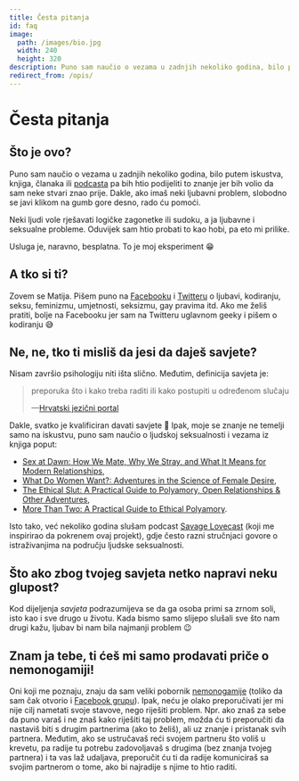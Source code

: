 ```yaml
---
title: Česta pitanja
id: faq
image:
  path: /images/bio.jpg
  width: 240
  height: 320
description: Puno sam naučio o vezama u zadnjih nekoliko godina, bilo putem iskustva, knjiga, članaka ili podcasta pa bih htio podijeliti to znanje jer bih volio da sam neke stvari znao prije.
redirect_from: /opis/
---
```


# Česta pitanja

## Što je ovo?

Puno sam naučio o vezama u zadnjih nekoliko godina, bilo putem iskustva, knjiga, članaka ili [podcasta] pa bih htio podijeliti to znanje jer bih volio da sam neke stvari znao prije. Dakle, ako imaš neki ljubavni problem, slobodno se javi klikom na gumb gore desno, rado ću pomoći.

Neki ljudi vole rješavati logičke zagonetke ili sudoku, a ja ljubavne i seksualne probleme. Oduvijek sam htio probati to kao hobi, pa eto mi prilike.

Usluga je, naravno, besplatna. To je moj eksperiment :grin:

## A tko si ti?

Zovem se Matija. Pišem puno na [Facebooku] i [Twitteru] o ljubavi, kodiranju, seksu, feminizmu, umjetnosti, seksizmu, gay pravima itd. Ako me želiš pratiti, bolje na Facebooku jer sam na Twitteru uglavnom geeky i pišem o kodiranju :sweat_smile:

## Ne, ne, tko ti **misliš** da jesi da daješ savjete?

Nisam završio psihologiju niti išta slično. Međutim, definicija savjeta je:

> preporuka što i kako treba raditi ili kako postupiti u određenom slučaju
>
> —[Hrvatski jezični portal]

Dakle, svatko je kvalificiran davati savjete :tada: Ipak, moje se znanje ne temelji samo na iskustvu, puno sam naučio o ljudskoj seksualnosti i vezama iz knjiga poput:

  - [Sex at Dawn: How We Mate, Why We Stray, and What It Means for Modern Relationships][sex-at-dawn],
  - [What Do Women Want?: Adventures in the Science of Female Desire][what-do-women-want],
  - [The Ethical Slut: A Practical Guide to Polyamory, Open Relationships & Other Adventures][the-ethical-slut],
  - [More Than Two: A Practical Guide to Ethical Polyamory][more-than-two].

Isto tako, već nekoliko godina slušam podcast [Savage Lovecast] (koji me inspirirao da pokrenem ovaj projekt), gdje često razni stručnjaci govore o istraživanjima na području ljudske seksualnosti.

## Što ako zbog tvojeg savjeta netko napravi neku glupost?

Kod dijeljenja *savjeta* podrazumijeva se da ga osoba primi sa zrnom soli, isto kao i sve drugo u životu. Kada bismo samo slijepo slušali sve što nam drugi kažu, ljubav bi nam bila najmanji problem :wink:

## Znam ja tebe, ti ćeš mi samo prodavati priče o nemonogamiji!

Oni koji me poznaju, znaju da sam veliki pobornik [nemonogamije][non-monogamy] (toliko da sam čak otvorio i [Facebook grupu][fb-nemonogamija]). Ipak, neću je olako preporučivati jer mi nije cilj nametati svoje stavove, nego riješiti problem. Npr. ako znaš za sebe da puno varaš i ne znaš kako riješiti taj problem, možda ću ti preporučiti da nastaviš biti s drugim partnerima (ako to želiš), ali uz znanje i pristanak svih partnera. Međutim, ako se ustručavaš reći svojem partneru što voliš u krevetu, pa radije tu potrebu zadovoljavaš s drugima (bez znanja tvojeg partnera) i ta vas laž udaljava, preporučit ću ti da radije komuniciraš sa svojim partnerom o tome, ako bi najradije s njime to htio raditi.

[podcasta]: https://en.wikipedia.org/wiki/Podcast
[facebooku]: https://www.facebook.com/silvenon
[twitteru]: https://twitter.com/silvenon
[Hrvatski jezični portal]: http://hjp.novi-liber.hr/index.php?show=search_by_id&id=dlZmXhI%3D
[sex-at-dawn]: http://amzn.com/0061707813
[what-do-women-want]: http://amzn.com/0061906093
[the-ethical-slut]: https://amzn.com/1587613379
[more-than-two]: https://amzn.com/0991399706
[Savage Lovecast]: http://www.savagelovecast.com
[non-monogamy]: https://en.wikipedia.org/wiki/Non-monogamy
[fb-nemonogamija]: https://www.facebook.com/groups/1716998628566147
